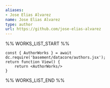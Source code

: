 ```yaml
---
aliases:
- Jose Elias Alvarez
name: Jose Elias Alvarez
type: author
url: https://github.com/jose-elias-alvarez
---
```



%% WORKS_LIST_START %%

```datacorejsx
const { AuthorWorks } = await dc.require('basement/datacore/authors.jsx');
return function View() {
    return <AuthorWorks/>
}
```
%% WORKS_LIST_END %%